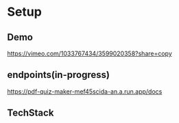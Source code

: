 # Setup

## Demo
https://vimeo.com/1033767434/3599020358?share=copy

## endpoints(in-progress)

https://pdf-quiz-maker-mef45scida-an.a.run.app/docs

## TechStack

